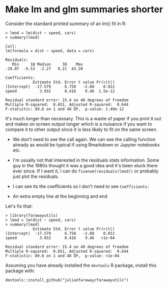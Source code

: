 # Make lm and glm summaries shorter

Consider the standard printed summary of an lm() fit in R:

```
> lmod = lm(dist ~ speed, cars)
> summary(lmod)

Call:
lm(formula = dist ~ speed, data = cars)

Residuals:
   Min     1Q Median     3Q    Max 
-29.07  -9.53  -2.27   9.21  43.20 

Coefficients:
            Estimate Std. Error t value Pr(>|t|)
(Intercept)  -17.579      6.758   -2.60    0.012
speed          3.932      0.416    9.46  1.5e-12

Residual standard error: 15.4 on 48 degrees of freedom
Multiple R-squared:  0.651,	Adjusted R-squared:  0.644 
F-statistic: 89.6 on 1 and 48 DF,  p-value: 1.49e-12

```

It's much longer than necessary. This is a waste of paper if you print it out
and makes on screen output longer which is a nuisance if you want to compare
it to other output since it is less likely to fit on the
same screen.

- We don't need to see the call again. We can see the calling function already
as would be typical if using Rmarkdown or Jupyter notebooks etc. 

- I'm usually not that interested in the residuals stats information. Some guy
in the 1980s thought it was a good idea and it's been stuck there ever since. If
I want it, I can do `fivenum(residuals(lmod))` or probably just plot the residuals.

- I can see its the coefficients so I don't need to see `Coefficients:`

- An extra empty line at the beginning and end

Let's fix that:

```
> library(farawayutils)
> lmod = lm(dist ~ speed, cars)
> summary(lmod)
            Estimate Std. Error t value Pr(>|t|)
(Intercept)  -17.579      6.758   -2.60    0.012
speed          3.932      0.416    9.46   <1e-04

Residual standard error: 15.4 on 48 degrees of freedom
Multiple R-squared:  0.651,	Adjusted R-squared:  0.644 
F-statistic: 89.6 on 1 and 48 DF,  p-value: <1e-04
```



Assuming you have already installed the  `devtools` R package, install this package with:

```
devtools::install_github("julianfaraway/farawayutils")
```
